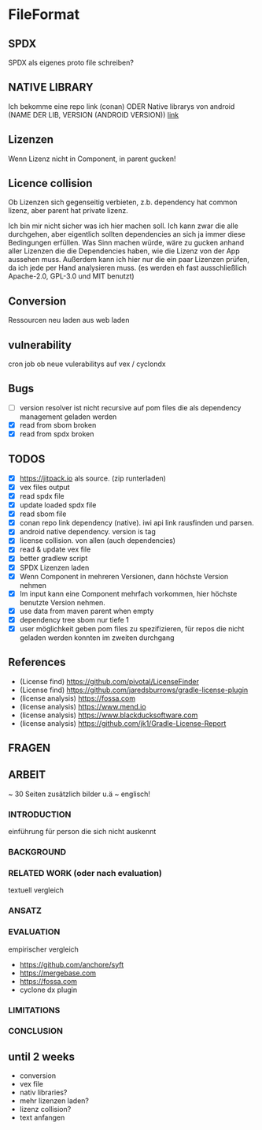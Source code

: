 # FileFormat

## SPDX

SPDX als eigenes proto file schreiben?

## NATIVE LIBRARY

Ich bekomme eine repo link (conan)
ODER Native librarys von android
(NAME DER LIB, VERSION (ANDROID
VERSION)) [link](https://android.googlesource.com/platform/system/core.git/+/refs/tags/android-14.0.0_r45)

## Lizenzen

Wenn Lizenz nicht in Component, in parent gucken!

## Licence collision

Ob Lizenzen sich gegenseitig verbieten, z.b. dependency hat common lizenz, aber parent hat private lizenz.

Ich bin mir nicht sicher was ich hier machen soll. Ich kann zwar die alle durchgehen, aber eigentlich sollten
dependencies an sich ja immer diese Bedingungen erfüllen.
Was Sinn machen würde, wäre zu gucken anhand aller Lizenzen die die Dependencies haben, wie die Lizenz von der App
aussehen muss.
Außerdem kann ich hier nur die ein paar Lizenzen prüfen, da ich jede per Hand analysieren muss. (es werden eh fast
ausschließlich Apache-2.0, GPL-3.0 und MIT benutzt)

## Conversion

Ressourcen neu laden aus web laden

## vulnerability

cron job ob neue vulerabilitys auf vex / cyclondx

## Bugs

- [ ] version resolver ist nicht recursive auf pom files die als dependency management geladen werden
- [x] read from sbom broken
- [x] read from spdx broken

## TODOS

- [X] https://jitpack.io als source. (zip runterladen)
- [x] vex files output
- [x] read spdx file
- [x] update loaded spdx file
- [x] read sbom file
- [x] conan repo link dependency (native). iwi api link rausfinden und parsen.
- [x] android native dependency. version is tag
- [x] license collision. von allen (auch dependencies)
- [x] read & update vex file
- [x] better gradlew script
- [x] SPDX Lizenzen laden
- [x] Wenn Component in mehreren Versionen, dann höchste Version nehmen
- [x] Im input kann eine Component mehrfach vorkommen, hier höchste benutzte Version nehmen.
- [x] use data from maven parent when empty
- [x] dependency tree sbom nur tiefe 1
- [x] user möglichkeit geben pom files zu spezifizieren, für repos die nicht geladen werden konnten im zweiten durchgang

## References

- (License find) https://github.com/pivotal/LicenseFinder
- (License find) https://github.com/jaredsburrows/gradle-license-plugin
- (license analysis) https://fossa.com
- (license analysis) https://www.mend.io
- (license analysis) https://www.blackducksoftware.com
- (license analysis) https://github.com/jk1/Gradle-License-Report



## FRAGEN

## ARBEIT

~ 30 Seiten zusätzlich bilder u.ä
~ englisch!

### INTRODUCTION

einführung für person die sich nicht auskennt

### BACKGROUND

### RELATED WORK (oder nach evaluation)

textuell vergleich

### ANSATZ

### EVALUATION

empirischer vergleich

- https://github.com/anchore/syft
- https://mergebase.com
- https://fossa.com
- cyclone dx plugin

### LIMITATIONS

### CONCLUSION

## until 2 weeks

- conversion
- vex file
- nativ libraries?
- mehr lizenzen laden?
- lizenz collision?
- text anfangen
